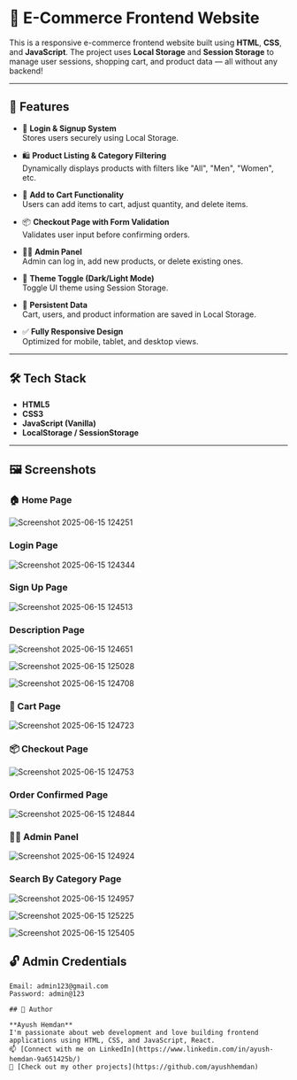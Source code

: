 # 🛒 E-Commerce Frontend Website

This is a responsive e-commerce frontend website built using **HTML**, **CSS**, and **JavaScript**. The project uses **Local Storage** and **Session Storage** to manage user sessions, shopping cart, and product data — all without any backend!

---

## 🚀 Features

- 🔐 **Login & Signup System**  
  Stores users securely using Local Storage.

- 🛍️ **Product Listing & Category Filtering**  
  Dynamically displays products with filters like "All", "Men", "Women", etc.

- 🛒 **Add to Cart Functionality**  
  Users can add items to cart, adjust quantity, and delete items.

- 📦 **Checkout Page with Form Validation**  
  Validates user input before confirming orders.

- 👨‍💼 **Admin Panel**  
  Admin can log in, add new products, or delete existing ones.

- 🎨 **Theme Toggle (Dark/Light Mode)**  
  Toggle UI theme using Session Storage.

- 🧠 **Persistent Data**  
  Cart, users, and product information are saved in Local Storage.

- ✅ **Fully Responsive Design**  
  Optimized for mobile, tablet, and desktop views.

---

## 🛠️ Tech Stack

- **HTML5**
- **CSS3**
- **JavaScript (Vanilla)**
- **LocalStorage / SessionStorage**

---

## 🖼️ Screenshots

### 🏠 Home Page
![Screenshot 2025-06-15 124251](https://github.com/user-attachments/assets/372e23b9-85e4-49e4-8898-31fe48422a20)


### Login Page
![Screenshot 2025-06-15 124344](https://github.com/user-attachments/assets/ba208c5b-e9b4-4c02-be74-c1064296dd46)


### Sign Up Page
![Screenshot 2025-06-15 124513](https://github.com/user-attachments/assets/1d98c5b3-8cb7-4d33-940b-f2ab20aa6ee8)


### Description Page

![Screenshot 2025-06-15 124651](https://github.com/user-attachments/assets/4aa3970c-e618-45fc-9d13-f70b772f2c5d)

![Screenshot 2025-06-15 125028](https://github.com/user-attachments/assets/243a2726-1bdb-4494-94eb-9aa63dbc8041)


![Screenshot 2025-06-15 124708](https://github.com/user-attachments/assets/60191689-d83b-41ea-aef8-fb3484cb7d3c)


### 🛒 Cart Page
![Screenshot 2025-06-15 124723](https://github.com/user-attachments/assets/57706781-8c2c-4851-8856-1095548875c3)


### 📦 Checkout Page
![Screenshot 2025-06-15 124753](https://github.com/user-attachments/assets/22f988df-b34f-42eb-8801-81aed362dfe8)


 ### Order Confirmed Page
![Screenshot 2025-06-15 124844](https://github.com/user-attachments/assets/f71cf182-69c3-4474-8587-9458e2a6484c)


### 🧑‍💼 Admin Panel
![Screenshot 2025-06-15 124924](https://github.com/user-attachments/assets/8f99d20a-4e6e-471f-993d-eb915624312a)

### Search By Category Page
![Screenshot 2025-06-15 124957](https://github.com/user-attachments/assets/0bb6d606-c2da-472f-9859-2f92c195c7df)

![Screenshot 2025-06-15 125225](https://github.com/user-attachments/assets/70fd575a-e802-47b9-b995-f0578546b28a)

![Screenshot 2025-06-15 125405](https://github.com/user-attachments/assets/9d28abaf-4860-4522-883e-3f53eaacdc58)

## 🔓 Admin Credentials

```text
Email: admin123@gmail.com  
Password: admin@123

## 🙌 Author

**Ayush Hemdan**  
I'm passionate about web development and love building frontend applications using HTML, CSS, and JavaScript, React.  
📫 [Connect with me on LinkedIn](https://www.linkedin.com/in/ayush-hemdan-9a651425b/)  
📁 [Check out my other projects](https://github.com/ayushhemdan)

